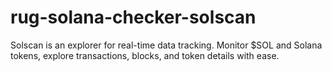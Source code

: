 # rug-solana-checker-solscan
Solscan is an explorer for real-time data tracking. Monitor $SOL and Solana tokens, explore transactions, blocks, and token details with ease.
